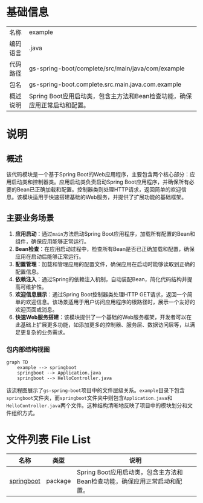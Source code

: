 # 基础信息

|      |      |
|------|------|
| 名称 | example |
| 编码语言 | .java |
| 代码路径 | gs-spring-boot/complete/src/main/java/com/example |
| 包名 | gs-spring-boot.complete.src.main.java.com.example |
| 概述说明 | Spring Boot应用启动类，包含主方法和Bean检查功能，确保应用正常启动和配置。 |

# 说明

## 概述

该代码模块是一个基于Spring Boot的Web应用程序，主要包含两个核心部分：应用启动类和控制器类。应用启动类负责启动Spring Boot应用程序，并确保所有必要的Bean已正确加载和配置。控制器类则处理HTTP请求，返回简单的欢迎信息。该模块适用于快速搭建基础的Web服务，并提供了扩展功能的基础框架。

## 主要业务场景

1. **应用启动**：通过`main`方法启动Spring Boot应用程序，加载所有配置的Bean和组件，确保应用能够正常运行。
2. **Bean检查**：在应用启动过程中，检查所有Bean是否已正确加载和配置，确保应用在启动后能够正常运行。
3. **配置管理**：加载和管理应用的配置文件，确保应用在启动时能够读取到正确的配置信息。
4. **依赖注入**：通过Spring的依赖注入机制，自动装配Bean，简化代码结构并提高可维护性。
5. **欢迎信息展示**：通过Spring Boot控制器类处理HTTP GET请求，返回一个简单的欢迎信息。该场景适用于用户访问应用程序的根路径时，展示一个友好的欢迎页面或消息。
6. **快速Web服务搭建**：该模块提供了一个基础的Web服务框架，开发者可以在此基础上扩展更多功能，如添加更多的控制器、服务层、数据访问层等，以满足更复杂的业务需求。


### 包内部结构视图

```mermaid
graph TD
    example --> springboot
    springboot --> Application.java
    springboot --> HelloController.java
```

该流程图展示了`gs-spring-boot`项目中的文件层级关系。`example`目录下包含`springboot`文件夹，而`springboot`文件夹中则包含`Application.java`和`HelloController.java`两个文件。这种结构清晰地反映了项目中的模块划分和文件组织方式。

# 文件列表 File List

| 名称   | 类型  | 说明 |
|-------|------|-------------|
| [springboot](springboot/_module.md) | package | Spring Boot应用启动类，包含主方法和Bean检查功能，确保应用正常启动和配置。 |


